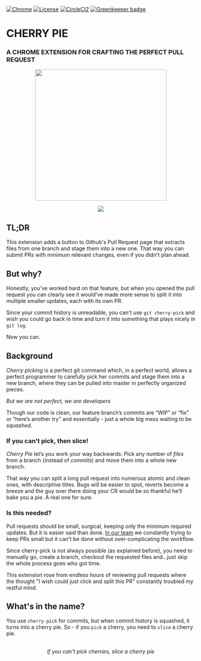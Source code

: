 
[![Chrome](https://img.shields.io/chrome-web-store/v/fiaignmlhapejpdfbephokpkjnmnaapo.svg)](https://chrome.google.com/webstore/detail/cherry-pie/fiaignmlhapejpdfbephokpkjnmnaapo)
[![License](https://img.shields.io/github/license/shlomokraus/cherrypie.svg)]()
[![CircleCI2](https://img.shields.io/circleci/project/github/shlomokraus/cherrypie/next.svg)]()
[![Greenkeeper badge](https://badges.greenkeeper.io/shlomokraus/cherrypie.svg)](https://greenkeeper.io/) 


# CHERRY PIE 

### A CHROME EXTENSION FOR CRAFTING THE PERFECT PULL REQUEST

<p align="center">
<img width="350" src="https://raw.githubusercontent.com/shlomokraus/cherrypie/next/docs/logo.svg?sanitize=true" />
</p>

<p align="center">
<a href="https://chrome.google.com/webstore/detail/cherry-pie/fiaignmlhapejpdfbephokpkjnmnaapo" target="_blank"><img src="https://developer.chrome.com/webstore/images/ChromeWebStore_Badge_v2_206x58.png" /></a>
</P>

## TL;DR

This extension adds a button to Github's Pull Request page that extracts files from one branch and stage them into a new one. 
That way you can submit PRs with minimum relevant changes, even if you didn't plan ahead. 

## But why? 

Honestly, you’ve worked hard on that feature, but when you opened the pull request you can clearly see it would've made more sense to split it into multiple smaller updates, each with its own PR.

Since your commit history is unreadable, you can't use `git cherry-pick` and wish you could go back in time and turn it into something that plays nicely in `git log`.

Now you can. 

## Background
_Cherry picking_ is a perfect git command which, in a perfect world, allows a perfect programmer to carefully pick her commits and stage them into a new branch, where they can be pulled into master in perfectly organized pieces.

*But we are not perfect, we are developers* 

Though our code is clean, our feature branch’s commits are “WIP” or “fix” or “here’s another try” and essentially - just a whole big mess waiting to be _squashed_.

### If you can't pick, then slice!
_Cherry Pie_ let’s you work your way backwards: Pick any number of _files_ from a branch (instead of _commits_) and move them into a whole new branch. 


That way you can split a long pull request into numerous atomic and clean ones, with descriptive titles. Bugs will be easier to spot, reverts become a breeze and the guy over there doing your CR would be so thankful he’ll bake you a pie. A real one for sure.

### Is this needed?

Pull requests should be small, surgical, keeping only the minimum required updates. But it is easier said than done. [In our team](https://iqoqo.co) we constantly trying to keep PRs small but it can't be done without over-complicating the workflow.

Since cherry-pick is not always possible (as explained before), you need to manually go, create a branch, checkout the requested files and...just skip the whole process goes who got time. 

This extension rose from endless hours of reviewing pull requests where the thought "I wish could just click and split this PR" constantly troubled my restful mind. 

## What's in the name?

You use `cherry-pick` for commits, but when commit history is squashed, it turns into a cherry pie. So - if you `pick` a cherry, you need to `slice` a cherry pie. 

<p align="center"><br /><i>If you can't pick cherries, slice a cherry pie</i><br /><br /><br /></p>


